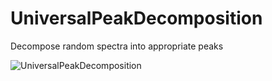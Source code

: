 # UniversalPeakDecomposition
Decompose random spectra into appropriate peaks

![UniversalPeakDecomposition](https://github.com/ZJiangsan/UniversalPeakDecomposition/assets/56995152/9d11076a-20bd-4cb3-9885-b7472f1c8058)
